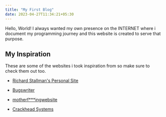 ```yaml
---
title: "My First Blog"
date: 2023-04-27T11:34:21+05:30
---
```


Hello, World! I always wanted my own presence on the INTERNET where i document my programming journey and this website is created to serve that purpose.

## My Inspiration

These are some of the websites i took inspiration from so make sure to check them out too.

- [Richard Stallman's Personal Site](https://stallman.org/)

- [Bugswriter](https://bugswriter.com/)

- [motherf***ingwebsite](https://motherfuckingwebsite.com/)

- [Crackhead Systems](https://crackhead-systems.vercel.app/)
